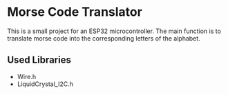 # Morse Code Translator
This is a small project for an ESP32 microcontroller. The main function is to translate morse code into the corresponding letters of the alphabet.

## Used Libraries
- Wire.h
- LiquidCrystal_I2C.h


